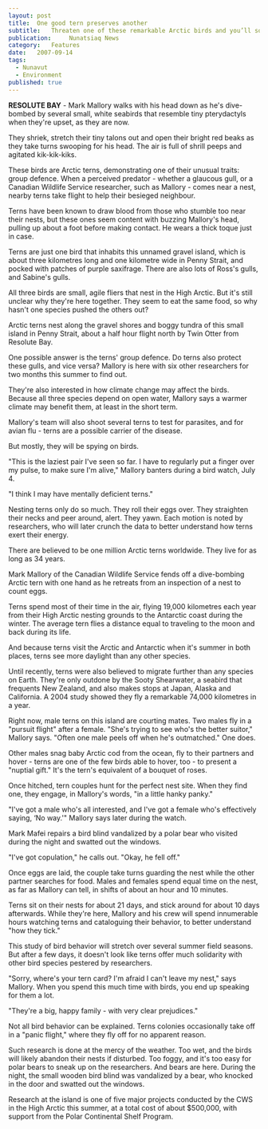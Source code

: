 ```yaml
---
layout:	post
title:	One good tern preserves another
subtitle:	Threaten one of these remarkable Arctic birds and you’ll soon be attacked by a bunch of its mates
publication:     Nunatsiaq News
category:	Features
date:	2007-09-14
tags: 
  - Nunavut
  - Environment
published: true
---
```


**RESOLUTE BAY** - Mark Mallory walks with his head down as he's dive-bombed by several small, white seabirds that resemble tiny pterydactyls when they're upset, as they are now.

They shriek, stretch their tiny talons out and open their bright red beaks as they take turns swooping for his head. The air is full of shrill peeps and agitated kik-kik-kiks.

These birds are Arctic terns, demonstrating one of their unusual traits: group defence. When a perceived predator - whether a glaucous gull, or a Canadian Wildlife Service researcher, such as Mallory - comes near a nest, nearby terns take flight to help their besieged neighbour. <!-- BREAK -->

Terns have been known to draw blood from those who stumble too near their nests, but these ones seem content with buzzing Mallory's head, pulling up about a foot before making contact. He wears a thick toque just in case.

Terns are just one bird that inhabits this unnamed gravel island, which is about three kilometres long and one kilometre wide in Penny Strait, and pocked with patches of purple saxifrage. There are also lots of Ross's gulls, and Sabine's gulls.

All three birds are small, agile fliers that nest in the High Arctic. But it's still unclear why they're here together. They seem to eat the same food, so why hasn't one species pushed the others out?

Arctic terns nest along the gravel shores and boggy tundra of this small island in Penny Strait, about a half hour flight north by Twin Otter from Resolute Bay.


One possible answer is the terns' group defence. Do terns also protect these gulls, and vice versa? Mallory is here with six other researchers for two months this summer to find out.

They're also interested in how climate change may affect the birds. Because all three species depend on open water, Mallory says a warmer climate may benefit them, at least in the short term.

Mallory's team will also shoot several terns to test for parasites, and for avian flu - terns are a possible carrier of the disease.

But mostly, they will be spying on birds.

"This is the laziest pair I've seen so far. I have to regularly put a finger over my pulse, to make sure I'm alive," Mallory banters during a bird watch, July 4.

"I think I may have mentally deficient terns."

Nesting terns only do so much. They roll their eggs over. They straighten their necks and peer around, alert. They yawn. Each motion is noted by researchers, who will later crunch the data to better understand how terns exert their energy.

There are believed to be one million Arctic terns worldwide. They live for as long as 34 years.

Mark Mallory of the Canadian Wildlife Service fends off a dive-bombing Arctic tern with one hand as he retreats from an inspection of a nest to count eggs.


Terns spend most of their time in the air, flying 19,000 kilometres each year from their High Arctic nesting grounds to the Antarctic coast during the winter. The average tern flies a distance equal to traveling to the moon and back during its life.

And because terns visit the Arctic and Antarctic when it's summer in both places, terns see more daylight than any other species.

Until recently, terns were also believed to migrate further than any species on Earth. They're only outdone by the Sooty Shearwater, a seabird that frequents New Zealand, and also makes stops at Japan, Alaska and California. A 2004 study showed they fly a remarkable 74,000 kilometres in a year.

Right now, male terns on this island are courting mates. Two males fly in a "pursuit flight" after a female. "She's trying to see who's the better suitor," Mallory says. "Often one male peels off when he's outmatched." One does.

Other males snag baby Arctic cod from the ocean, fly to their partners and hover - terns are one of the few birds able to hover, too - to present a "nuptial gift." It's the tern's equivalent of a bouquet of roses.

Once hitched, tern couples hunt for the perfect nest site. When they find one, they engage, in Mallory's words, "in a little hanky panky."

"I've got a male who's all interested, and I've got a female who's effectively saying, ‘No way.'" Mallory says later during the watch.

Mark Mafei repairs a bird blind vandalized by a polar bear who visited during the night and swatted out the windows.


"I've got copulation," he calls out. "Okay, he fell off."

Once eggs are laid, the couple take turns guarding the nest while the other partner searches for food. Males and females spend equal time on the nest, as far as Mallory can tell, in shifts of about an hour and 10 minutes.

Terns sit on their nests for about 21 days, and stick around for about 10 days afterwards. While they're here, Mallory and his crew will spend innumerable hours watching terns and cataloguing their behavior, to better understand "how they tick."

This study of bird behavior will stretch over several summer field seasons. But after a few days, it doesn't look like terns offer much solidarity with other bird species pestered by researchers.

"Sorry, where's your tern card? I'm afraid I can't leave my nest," says Mallory. When you spend this much time with birds, you end up speaking for them a lot.

"They're a big, happy family - with very clear prejudices."

Not all bird behavior can be explained. Terns colonies occasionally take off in a "panic flight," where they fly off for no apparent reason.

Such research is done at the mercy of the weather. Too wet, and the birds will likely abandon their nests if disturbed. Too foggy, and it's too easy for polar bears to sneak up on the researchers. And bears are here. During the night, the small wooden bird blind was vandalized by a bear, who knocked in the door and swatted out the windows.

Research at the island is one of five major projects conducted by the CWS in the High Arctic this summer, at a total cost of about $500,000, with support from the Polar Continental Shelf Program.